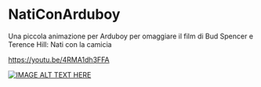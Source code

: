 # NatiConArduboy
Una piccola animazione per Arduboy per omaggiare il film di Bud Spencer e Terence Hill: Nati con la camicia


https://youtu.be/4RMA1dh3FFA


[![IMAGE ALT TEXT HERE](https://img.youtube.com/vi/4RMA1dh3FFA/1.jpg)](https://www.youtube.com/watch?v=4RMA1dh3FFA)
